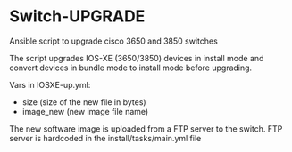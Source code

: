 # Switch-UPGRADE
Ansible script to upgrade cisco 3650 and 3850 switches

The script upgrades IOS-XE (3650/3850) devices in install mode and convert devices in bundle mode to install mode before upgrading.

Vars in IOSXE-up.yml:
  - size (size of the new file in bytes)
  - image_new (new image file name)

The new software image is uploaded from a FTP server to the switch. FTP server is hardcoded in the install/tasks/main.yml file
